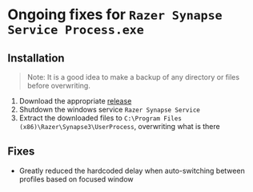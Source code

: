 # Ongoing fixes for `Razer Synapse Service Process.exe`

## Installation

> Note: It is a good idea to make a backup of any directory or files before overwriting.

1. Download the appropriate [release](https://github.com/tasadar2/Razer-Razer-Synapse-Service-Process/releases)
1. Shutdown the windows service `Razer Synapse Service`
1. Extract the downloaded files to `C:\Program Files (x86)\Razer\Synapse3\UserProcess`, overwriting what is there

## Fixes

- Greatly reduced the hardcoded delay when auto-switching between profiles based on focused window
